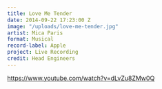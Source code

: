 ```yaml
---
title: Love Me Tender
date: 2014-09-22 17:23:00 Z
image: "/uploads/love-me-tender.jpg"
artist: Mica Paris
format: Musical
record-label: Apple
project: Live Recording
credit: Head Engineers
---
```


https://www.youtube.com/watch?v=dLvZu8ZMw0Q